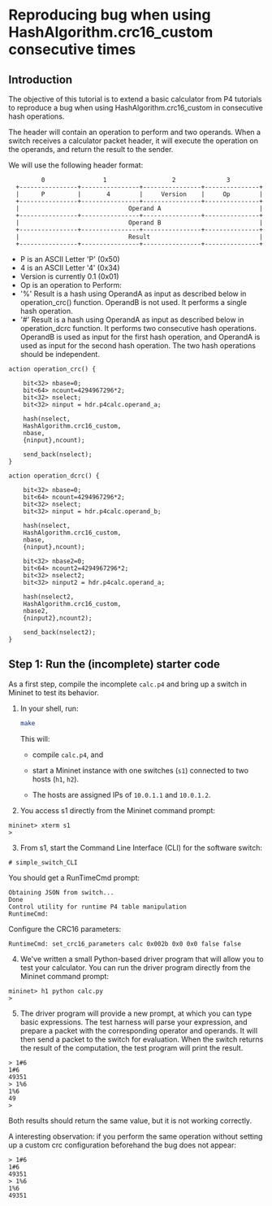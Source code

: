 # Reproducing bug when using HashAlgorithm.crc16_custom consecutive times

## Introduction

The objective of this tutorial is to extend a basic calculator
from P4 tutorials to reproduce a bug when using HashAlgorithm.crc16_custom in
consecutive hash operations.

The header will contain an operation to perform and two operands.
When a switch receives a calculator packet header, it will execute the
operation on the operands, and return the result to the sender.

We will use the following header format:

             0                1                  2              3
      +----------------+----------------+----------------+---------------+
      |      P         |       4        |     Version    |     Op        |
      +----------------+----------------+----------------+---------------+
      |                              Operand A                           |
      +----------------+----------------+----------------+---------------+
      |                              Operand B                           |
      +----------------+----------------+----------------+---------------+
      |                              Result                              |
      +----------------+----------------+----------------+---------------+


-  P is an ASCII Letter 'P' (0x50)
-  4 is an ASCII Letter '4' (0x34)
-  Version is currently 0.1 (0x01)
-  Op is an operation to Perform:
 -   '%' Result is a hash using OperandA as input as described below in
 operation_crc() function. OperandB is not used. It performs a single
 hash operation.
 -   '#' Result is a hash using OperandA as input as described below in
 operation_dcrc function. It performs two consecutive hash operations. OperandB
 is used as input for the first hash operation, and OperandA is used as input
 for the second hash operation. The two hash operations should be independent.

```
action operation_crc() {

    bit<32> nbase=0;
    bit<64> ncount=4294967296*2;
    bit<32> nselect;
    bit<32> ninput = hdr.p4calc.operand_a;

    hash(nselect,
    HashAlgorithm.crc16_custom,
    nbase,
    {ninput},ncount);

    send_back(nselect);
}
```

```
action operation_dcrc() {

    bit<32> nbase=0;
    bit<64> ncount=4294967296*2;
    bit<32> nselect;
    bit<32> ninput = hdr.p4calc.operand_b;

    hash(nselect,
    HashAlgorithm.crc16_custom,
    nbase,
    {ninput},ncount);

    bit<32> nbase2=0;
    bit<64> ncount2=4294967296*2;
    bit<32> nselect2;
    bit<32> ninput2 = hdr.p4calc.operand_a;

    hash(nselect2,
    HashAlgorithm.crc16_custom,
    nbase2,
    {ninput2},ncount2);

    send_back(nselect2);
}
```


## Step 1: Run the (incomplete) starter code

As a first step, compile the incomplete `calc.p4` and bring up a
switch in Mininet to test its behavior.

1. In your shell, run:
   ```bash
   make
   ```
   This will:
   * compile `calc.p4`, and

   * start a Mininet instance with one switches (`s1`) connected to
     two hosts (`h1`, `h2`).
   * The hosts are assigned IPs of `10.0.1.1` and `10.0.1.2`.

2. You access s1 directly from the Mininet command prompt:

```
mininet> xterm s1
>
```
3. From s1, start the Command Line Interface (CLI) for the software switch:

```
# simple_switch_CLI
```
You should get a RunTimeCmd prompt:
```
Obtaining JSON from switch...
Done
Control utility for runtime P4 table manipulation
RuntimeCmd:
```
Configure the CRC16 parameters:
```
RuntimeCmd: set_crc16_parameters calc 0x002b 0x0 0x0 false false
```
4. We've written a small Python-based driver program that will allow
you to test your calculator. You can run the driver program directly
from the Mininet command prompt:

```
mininet> h1 python calc.py
>
```

5. The driver program will provide a new prompt, at which you can type
basic expressions. The test harness will parse your expression, and
prepare a packet with the corresponding operator and operands. It will
then send a packet to the switch for evaluation. When the switch
returns the result of the computation, the test program will print the
result.
```
> 1#6
1#6
49351
> 1%6
1%6
49
>
```

 Both results should return the same value, but it is not working correctly.

A interesting observation: if you perform the same operation without
setting up a custom crc configuration beforehand the bug does not appear:
```
> 1#6
1#6
49351
> 1%6
1%6
49351
```
